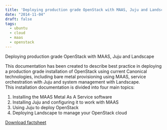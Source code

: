 ```yaml
---
title: 'Deploying production grade OpenStack with MAAS, Juju and Landscape'
date: "2014-11-04"
draft: false
tags:
  - ubuntu
  - cloud
  - maas
  - openstack
---
```


Deploying production grade OpenStack with MAAS, Juju and Landscape

This documentation has been created to describe best practice in deploying a production grade installation of OpenStack using current Canonical technologies, including bare metal provisioning using MAAS, service orchestration with Juju and system management with Landscape.  
This installation documentation is divided into four main topics:  

1. Installing the MAAS Metal As A Service software
2. Installing Juju and configuring it to work with MAAS
3. Using Juju to deploy OpenStack
4. Deploying Landscape to manage your OpenStack cloud

[Download factsheet](https://askubuntu.com/questions/78314/how-do-i-deploy-an-openstack-cloud-with-juju)